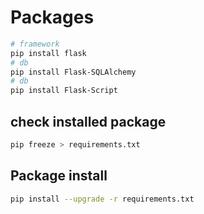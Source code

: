 # Packages

```bash
# framework
pip install flask
# db
pip install Flask-SQLAlchemy
# db
pip install Flask-Script
```

## check installed package

```bash
pip freeze > requirements.txt
```

## Package install

```bash
pip install --upgrade -r requirements.txt
```

